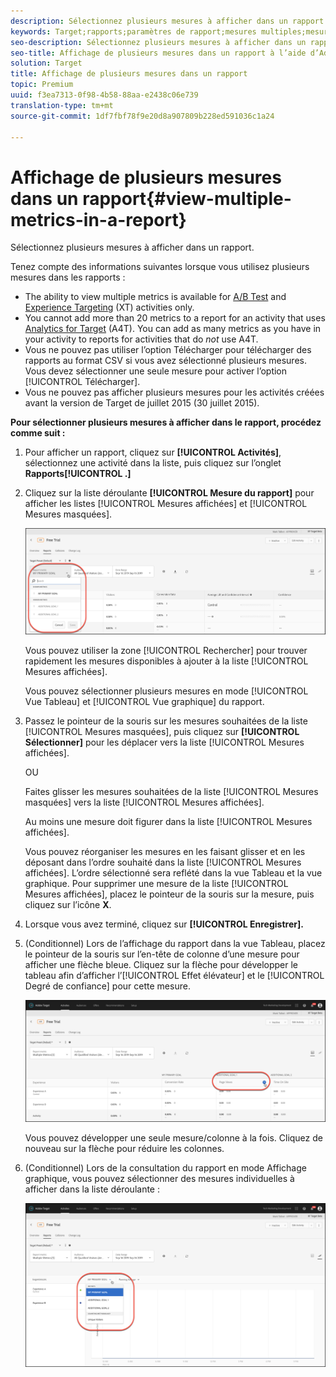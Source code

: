 ```yaml
---
description: Sélectionnez plusieurs mesures à afficher dans un rapport.
keywords: Target;rapports;paramètres de rapport;mesures multiples;mesures
seo-description: Sélectionnez plusieurs mesures à afficher dans un rapport à l’aide d’Adobe Target.
seo-title: Affichage de plusieurs mesures dans un rapport à l’aide d’Adobe Target
solution: Target
title: Affichage de plusieurs mesures dans un rapport
topic: Premium
uuid: f3ea7313-0f98-4b58-88aa-e2438c06e739
translation-type: tm+mt
source-git-commit: 1df7fbf78f9e20d8a907809b228ed591036c1a24

---
```



# Affichage de plusieurs mesures dans un rapport{#view-multiple-metrics-in-a-report}

Sélectionnez plusieurs mesures à afficher dans un rapport.

Tenez compte des informations suivantes lorsque vous utilisez plusieurs mesures dans les rapports :

* The ability to view multiple metrics is available for [A/B Test](/help/c-activities/t-test-ab/test-ab.md) and [Experience Targeting](/help/c-activities/t-experience-target/experience-target.md) (XT) activities only.
* You cannot add more than 20 metrics to a report for an activity that uses [Analytics for Target](/help/c-integrating-target-with-mac/a4t/a4t.md) (A4T). You can add as many metrics as you have in your activity to reports for activities that do *not* use A4T.
* Vous ne pouvez pas utiliser l’option [](/help/c-reports/downloading-data-in-csv-file.md)Télécharger pour télécharger des rapports au format CSV si vous avez sélectionné plusieurs mesures. Vous devez sélectionner une seule mesure pour activer l’option [!UICONTROL Télécharger].
* Vous ne pouvez pas afficher plusieurs mesures pour les activités créées avant la version de Target de juillet 2015 (30 juillet 2015).

**Pour sélectionner plusieurs mesures à afficher dans le rapport, procédez comme suit :**

1. Pour afficher un rapport, cliquez sur **[!UICONTROL Activités]**, sélectionnez une activité dans la liste, puis cliquez sur l’onglet **Rapports[!UICONTROL .]**
1. Cliquez sur la liste déroulante **[!UICONTROL Mesure du rapport]** pour afficher les listes [!UICONTROL Mesures affichées] et [!UICONTROL Mesures masquées].

   ![](assets/multiple_metrics.png)

   Vous pouvez utiliser la zone [!UICONTROL Rechercher] pour trouver rapidement les mesures disponibles à ajouter à la liste [!UICONTROL Mesures affichées].

   Vous pouvez sélectionner plusieurs mesures en mode [!UICONTROL Vue Tableau] et [!UICONTROL Vue graphique] du rapport.

1. Passez le pointeur de la souris sur les mesures souhaitées de la liste [!UICONTROL Mesures masquées], puis cliquez sur **[!UICONTROL Sélectionner]** pour les déplacer vers la liste [!UICONTROL Mesures affichées].

   OU

   Faites glisser les mesures souhaitées de la liste [!UICONTROL Mesures masquées] vers la liste [!UICONTROL Mesures affichées].

   Au moins une mesure doit figurer dans la liste [!UICONTROL Mesures affichées].

   Vous pouvez réorganiser les mesures en les faisant glisser et en les déposant dans l’ordre souhaité dans la liste [!UICONTROL Mesures affichées]. L’ordre sélectionné sera reflété dans la vue Tableau et la vue graphique. Pour supprimer une mesure de la liste [!UICONTROL Mesures affichées], placez le pointeur de la souris sur la mesure, puis cliquez sur l’icône **X**.

1. Lorsque vous avez terminé, cliquez sur **[!UICONTROL Enregistrer].**
1. (Conditionnel) Lors de l’affichage du rapport dans la vue Tableau, placez le pointeur de la souris sur l’en-tête de colonne d’une mesure pour afficher une flèche bleue. Cliquez sur la flèche pour développer le tableau afin d’afficher l’[!UICONTROL Effet élévateur] et le [!UICONTROL Degré de confiance] pour cette mesure.

   ![](assets/multiple_metrics_table.png)

   Vous pouvez développer une seule mesure/colonne à la fois. Cliquez de nouveau sur la flèche pour réduire les colonnes.

1. (Conditionnel) Lors de la consultation du rapport en mode Affichage graphique, vous pouvez sélectionner des mesures individuelles à afficher dans la liste déroulante :

   ![](assets/multiple_metrics_graph.png)

